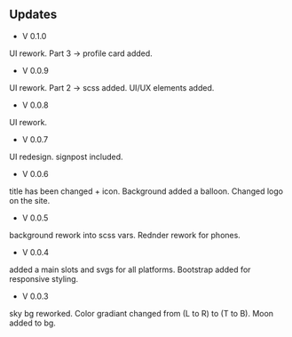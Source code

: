 ## Updates
* V 0.1.0 

UI rework. Part 3 -> profile card added.

* V 0.0.9

UI rework. Part 2 -> scss added. UI/UX elements added.

* V 0.0.8

UI rework.

* V 0.0.7

UI redesign. signpost included.

* V 0.0.6

title has been changed + icon. Background added a balloon. Changed logo on the site.

* V 0.0.5

background rework into scss vars. Rednder rework for phones.

* V 0.0.4

added a main slots and svgs for all platforms. Bootstrap added for responsive styling.

* V 0.0.3

sky bg reworked. Color gradiant changed from (L to R) to (T to B). Moon added to bg.